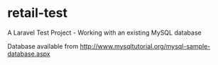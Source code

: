 # retail-test
A Laravel Test Project - Working with an existing MySQL database

Database available from http://www.mysqltutorial.org/mysql-sample-database.aspx
